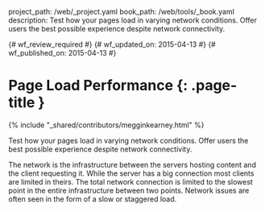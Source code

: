project_path: /web/_project.yaml
book_path: /web/tools/_book.yaml
description: Test how your pages load in varying network conditions. Offer users the best possible experience despite network connectivity.

{# wf_review_required #}
{# wf_updated_on: 2015-04-13 #}
{# wf_published_on: 2015-04-13 #}

# Page Load Performance {: .page-title }

{% include "_shared/contributors/megginkearney.html" %}

Test how your pages load in varying network conditions. Offer users the best possible experience despite network connectivity.

The network is the infrastructure between the servers hosting content and the client requesting it.
While the server has a big connection most clients are limited in theirs.
The total network connection is limited to the slowest point in the entire infrastructure between two points.
Network issues are often seen in the form of a slow or staggered load.
